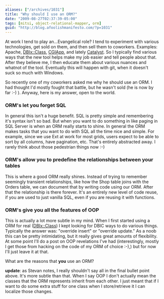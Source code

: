 ```yaml
---
aliases: ["/archives/1031"]
title: "Why should I use an ORM?"
date: "2009-08-27T02:37:39-05:00"
tags: [mitsi, object-relational-mapper, orm]
guid: "http://blog.afoolishmanifesto.com/?p=1031"
---
```

At work I tend to play an...Evangelical role? I tend to experiment with various
technologies, get sold on them, and then sell them to coworkers. Examples:
Apache, [DBIx::Class](http://search.cpan.org/perldoc?DBIx::Class),
[CGIApp](http://search.cpan.org/perldoc?CGI::Application), and lately
[Catalyst](http://search.cpan.org/perldoc?Catalyst). So I typically find various
ways that the new tool helps make my job easier and tell people about that.
After they believe me, I then educate them about various nuances and whatnot of
the tool. Eventually this will happen with git, when it doesn't suck so much
with Windows.

So recently one of my coworkers asked me why he should use an ORM. I had thought
I'd mostly fought that battle, but he wasn't sold (he is now by far :-) ).
Anyway, here is my answer, open to the world.

### ORM's let you forget SQL

In general this isn't a huge benefit. SQL is pretty simple and remembering it's
syntax isn't so bad. But when you want to do something in like paging in SQL
Server is when an ORM really starts to shine. In general the ORM makes tasks
that you want to do with SQL all the time nice and simple. For example, since we
use Ext at work for most grids, users expect to be able to sort by all columns,
have pagination, etc. That's entirely abstracted away. I rarely think about
those pedestrian things now :-)

### ORM's allow you to predefine the relationships between your tables

This is where a good ORM really shines. Instead of trying to remember seemingly
transient relationships, like how the Shop table joins with the Orders table, we
can document that by writing code using our ORM. After that the relationship is
there forever. It's an entirely new level of code reuse, if you are used to just
vanilla SQL, even if you are reusing it with functions.

### ORM's give you all the features of OOP

This is actually a lot more subtle in my mind. When I first started using a ORM
for real ([DBIx::Class](http://search.cpan.org/perldoc?DBIx::Class)) I kept
looking for DBIC ways to do various things. Typically the answer was: "override
insert" or "override update." As a noob this can be pretty intimidating, but it
really gives great amounts of flexibility. At some point I'll do a post on OOP
revelations I've had (interestingly, mostly I get those from hacking on the code
of my ORM of choice :-),) but for now I'll just leave it at that.

What are the reasons that **you** use an ORM?

**update**: as Stevan notes, I really shouldn't say all in the final bullet
point above. It's more subtle than that. When I say OOP I don't actually mean
the classes that the ORM represents inherit from each other. I just meant that
if I want to do some extra stuff for one class when I store/retrieve it I can
localize those changes.
